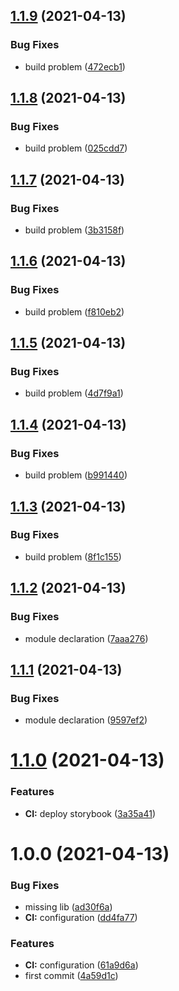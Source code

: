 ## [1.1.9](https://github.com/KrzysiekF/kk-react-paginate/compare/v1.1.8...v1.1.9) (2021-04-13)


### Bug Fixes

* build problem ([472ecb1](https://github.com/KrzysiekF/kk-react-paginate/commit/472ecb1216f7a3c80947cedf5650fbf4a2410b66))

## [1.1.8](https://github.com/KrzysiekF/kk-react-paginate/compare/v1.1.7...v1.1.8) (2021-04-13)


### Bug Fixes

* build problem ([025cdd7](https://github.com/KrzysiekF/kk-react-paginate/commit/025cdd744e4c22514c1b149d26981352da9f1b34))

## [1.1.7](https://github.com/KrzysiekF/kk-react-paginate/compare/v1.1.6...v1.1.7) (2021-04-13)


### Bug Fixes

* build problem ([3b3158f](https://github.com/KrzysiekF/kk-react-paginate/commit/3b3158f2f0ba08e945fe3c4501e3fa6cf94adda4))

## [1.1.6](https://github.com/KrzysiekF/kk-react-paginate/compare/v1.1.5...v1.1.6) (2021-04-13)


### Bug Fixes

* build problem ([f810eb2](https://github.com/KrzysiekF/kk-react-paginate/commit/f810eb2ccf31fe448256f568620fc0d0bc3f3676))

## [1.1.5](https://github.com/KrzysiekF/kk-react-paginate/compare/v1.1.4...v1.1.5) (2021-04-13)


### Bug Fixes

* build problem ([4d7f9a1](https://github.com/KrzysiekF/kk-react-paginate/commit/4d7f9a10a32dfa9d434a647c673d28ff9ad2ef34))

## [1.1.4](https://github.com/KrzysiekF/kk-react-paginate/compare/v1.1.3...v1.1.4) (2021-04-13)


### Bug Fixes

* build problem ([b991440](https://github.com/KrzysiekF/kk-react-paginate/commit/b991440d236e4f1110ced041531dbba997cfaeb6))

## [1.1.3](https://github.com/KrzysiekF/kk-react-paginate/compare/v1.1.2...v1.1.3) (2021-04-13)


### Bug Fixes

* build problem ([8f1c155](https://github.com/KrzysiekF/kk-react-paginate/commit/8f1c155620aff3d10dc621edf0ef27b684574574))

## [1.1.2](https://github.com/KrzysiekF/kk-react-paginate/compare/v1.1.1...v1.1.2) (2021-04-13)


### Bug Fixes

* module declaration ([7aaa276](https://github.com/KrzysiekF/kk-react-paginate/commit/7aaa27691bff506a6f9d313d4a50425ec0e82aa5))

## [1.1.1](https://github.com/KrzysiekF/kk-react-paginate/compare/v1.1.0...v1.1.1) (2021-04-13)


### Bug Fixes

* module declaration ([9597ef2](https://github.com/KrzysiekF/kk-react-paginate/commit/9597ef28e4b766d7d4ba872ae86a60a2ce9a14e0))

# [1.1.0](https://github.com/KrzysiekF/kk-react-paginate/compare/v1.0.0...v1.1.0) (2021-04-13)


### Features

* **CI:** deploy storybook ([3a35a41](https://github.com/KrzysiekF/kk-react-paginate/commit/3a35a41dc686304553c5a2091111a982b49468e0))

# 1.0.0 (2021-04-13)


### Bug Fixes

* missing lib ([ad30f6a](https://github.com/KrzysiekF/kk-react-paginate/commit/ad30f6aad3b5fdc540b5f952636556dc8ace999d))
* **CI:** configuration ([dd4fa77](https://github.com/KrzysiekF/kk-react-paginate/commit/dd4fa771e5f9f38dfcd115358bd8ecaa9e5dcbbe))


### Features

* **CI:** configuration ([61a9d6a](https://github.com/KrzysiekF/kk-react-paginate/commit/61a9d6ad8bafc98e9ef15cee80ed43614d830aff))
* first commit ([4a59d1c](https://github.com/KrzysiekF/kk-react-paginate/commit/4a59d1cd43b74573c1b2b615e3dca0bf9400b7bb))
